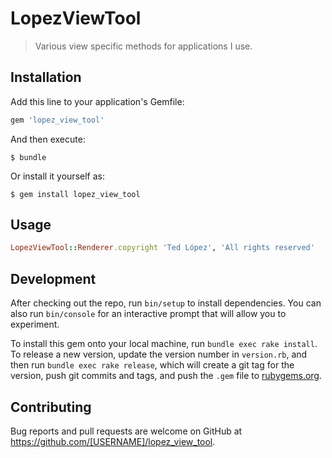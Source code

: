 # LopezViewTool

> Various view specific methods for applications I use.

## Installation

Add this line to your application's Gemfile:

```ruby
gem 'lopez_view_tool'
```

And then execute:

    $ bundle

Or install it yourself as:

    $ gem install lopez_view_tool

## Usage

```ruby
LopezViewTool::Renderer.copyright 'Ted López', 'All rights reserved'
```

## Development

After checking out the repo, run `bin/setup` to install dependencies. You can also run `bin/console` for an interactive prompt that will allow you to experiment.

To install this gem onto your local machine, run `bundle exec rake install`. To release a new version, update the version number in `version.rb`, and then run `bundle exec rake release`, which will create a git tag for the version, push git commits and tags, and push the `.gem` file to [rubygems.org](https://rubygems.org).

## Contributing

Bug reports and pull requests are welcome on GitHub at https://github.com/[USERNAME]/lopez_view_tool.
